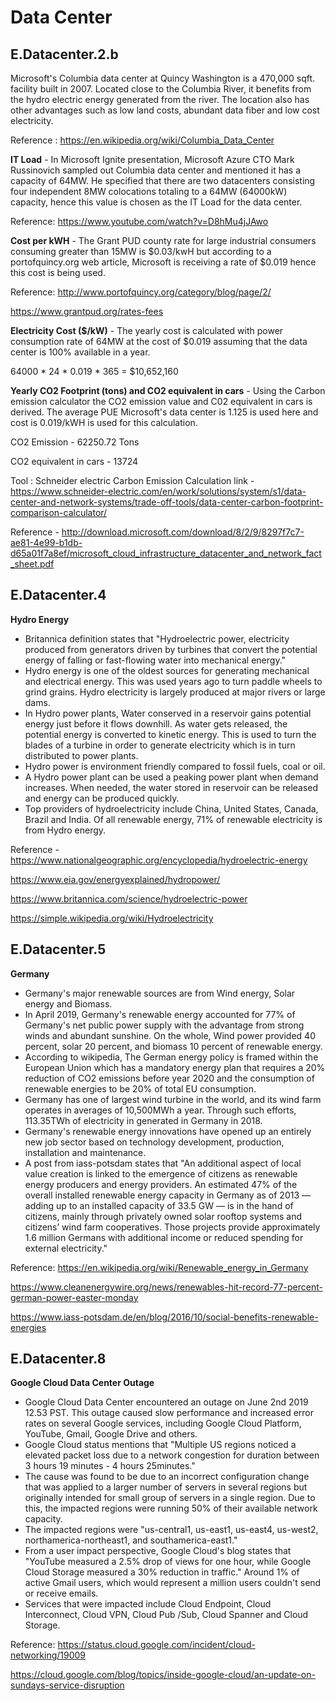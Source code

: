 # Data Center

## E.Datacenter.2.b
Microsoft's Columbia data center at Quincy Washington is a 470,000 sqft. 
facility built in 2007. Located close to the Columbia River, it benefits from the hydro electric energy generated from the river. The location also has other advantages such as low land costs, abundant data fiber and low cost electricity. 

Reference : <https://en.wikipedia.org/wiki/Columbia_Data_Center>

**IT Load** - In Microsoft Ignite presentation, Microsoft Azure CTO Mark Russinovich sampled out Columbia data center and mentioned it has a 
capacity of 64MW. He specified that there are two datacenters consisting four independent 8MW colocations totaling to a 64MW (64000kW) capacity, hence this value is chosen as the IT Load for the data center.

Reference: <https://www.youtube.com/watch?v=D8hMu4jJAwo>

**Cost per kWH** - 
The Grant PUD county rate for large industrial consumers consuming greater than 15MW is $0.03/kwH but according to a portofquincy.org web article, Microsoft is receiving a rate of $0.019 hence this cost is being used. 

Reference:
<http://www.portofquincy.org/category/blog/page/2/>

<https://www.grantpud.org/rates-fees>

**Electricity Cost ($/kW)** - The yearly cost is calculated with power consumption rate of 64MW at the cost of $0.019 assuming that the data center is 100% available in a year.
 
 64000 * 24 * 0.019 * 365 = $10,652,160

**Yearly CO2 Footprint (tons) and	CO2 equivalent in cars** -
Using the Carbon emission calculator the CO2 emission value and C02 equivalent in cars is derived. The average PUE Microsoft's data center is 1.125 is used here and cost is 0.019/kWH is used for this calculation.

CO2 Emission - 62250.72 Tons

CO2 equivalent in cars - 13724

Tool : Schneider electric Carbon Emission Calculation link -
<https://www.schneider-electric.com/en/work/solutions/system/s1/data-center-and-network-systems/trade-off-tools/data-center-carbon-footprint-comparison-calculator/> 

Reference - 
<http://download.microsoft.com/download/8/2/9/8297f7c7-ae81-4e99-b1db-d65a01f7a8ef/microsoft_cloud_infrastructure_datacenter_and_network_fact_sheet.pdf>

## E.Datacenter.4

**Hydro Energy**

* Britannica definition states that "Hydroelectric power, electricity produced from generators driven by turbines that convert the potential energy of falling or fast-flowing water into mechanical energy."
* Hydro energy is one of the oldest sources for generating mechanical and electrical energy. This was used years ago to turn paddle wheels to grind grains. Hydro electricity is largely produced at major rivers or large dams.
* In Hydro power plants, Water conserved in a reservoir gains potential energy just before it flows downhill. As water gets released, the potential energy is converted to kinetic energy. This is used to turn the blades of a turbine in order to generate electricity which is in turn distributed to power plants.
* Hydro power is environment friendly compared to fossil fuels, coal or oil.
* A Hydro power plant can be used a peaking power plant when demand increases. When needed, the water stored in reservoir can be released and energy can be produced quickly.
* Top providers of hydroelectricity include China, United States, Canada, Brazil and India. Of all renewable energy, 71% of renewable electricity is from Hydro energy.

Reference - <https://www.nationalgeographic.org/encyclopedia/hydroelectric-energy>

<https://www.eia.gov/energyexplained/hydropower/>

<https://www.britannica.com/science/hydroelectric-power>

<https://simple.wikipedia.org/wiki/Hydroelectricity>


## E.Datacenter.5

**Germany**

* Germany's major renewable sources are from Wind energy, Solar energy and Biomass.
* In April 2019, Germany's renewable energy accounted for 77% of Germany's net public power supply with the advantage from strong winds and abundant sunshine. On the whole, Wind power provided 40 percent, solar 20 percent, and biomass 10 percent of renewable energy.
* According to wikipedia, The German energy policy is framed within the European Union which has a mandatory energy plan that requires a 20% reduction of CO2 emissions before year 2020 and the consumption of renewable energies to be 20% of total EU consumption.
* Germany has one of largest wind turbine in the world, and its wind farm operates in averages of 10,500MWh a year. Through such efforts, 113.35TWh of electricity in generated in Germany in 2018.
* Germany's renewable energy innovations have opened up an entirely new job sector based on technology development, production, installation and maintenance.  
* A post from iass-potsdam states that "An additional aspect of local value creation is linked to the emergence of citizens as renewable energy producers and energy providers. An estimated 47% of the overall installed renewable energy capacity in Germany as of 2013 — adding up to an installed capacity of 33.5 GW — is in the hand of citizens, mainly through privately owned solar rooftop systems and citizens’ wind farm cooperatives. Those projects provide approximately 1.6 million Germans with additional income or reduced spending for external electricity."

Reference:
<https://en.wikipedia.org/wiki/Renewable_energy_in_Germany>

<https://www.cleanenergywire.org/news/renewables-hit-record-77-percent-german-power-easter-monday>

<https://www.iass-potsdam.de/en/blog/2016/10/social-benefits-renewable-energies>

## E.Datacenter.8
**Google Cloud Data Center Outage**

* Google Cloud Data Center encountered an outage on June 2nd 2019 12.53 PST. This outage caused slow performance and increased error rates on several Google services, including Google Cloud Platform, YouTube, Gmail, Google Drive and others.  
* Google Cloud status mentions that "Multiple US regions noticed a elevated packet loss due to a network congestion for duration between 3 hours 19 minutes - 4 hours 25minutes."
* The cause was found to be due to an incorrect configuration change that was applied to a larger number of servers in several regions but originally intended for small group of servers in a single region. Due to this, the impacted regions were running 50% of their available network capacity.
* The impacted regions were "us-central1, us-east1, us-east4, us-west2, northamerica-northeast1, and southamerica-east1." 
* From a user impact perspective, Google Cloud's blog states that "YouTube measured a 2.5% drop of views for one hour, while Google Cloud Storage measured a 30% reduction in traffic." Around 1% of active Gmail users, which would represent a million users couldn't send or receive emails.
* Services that were impacted include Cloud Endpoint, Cloud Interconnect, Cloud VPN, Cloud Pub /Sub, Cloud Spanner and Cloud Storage.

Reference:
 <https://status.cloud.google.com/incident/cloud-networking/19009> 

<https://cloud.google.com/blog/topics/inside-google-cloud/an-update-on-sundays-service-disruption> 
